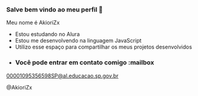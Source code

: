 ### Salve bem vindo ao meu perfil 🪽
Meu nome é AkioriZx 

- Estou estudando no Alura
- Estou me desenvolvendo na linguagem JavaScript
- Utilizo esse espaço para compartilhar os meus projetos desenvolvidos
- ### Você pode entrar em contato comigo :mailbox

00001095356598SP@al.educacao.sp.gov.br

@AkioriZx
